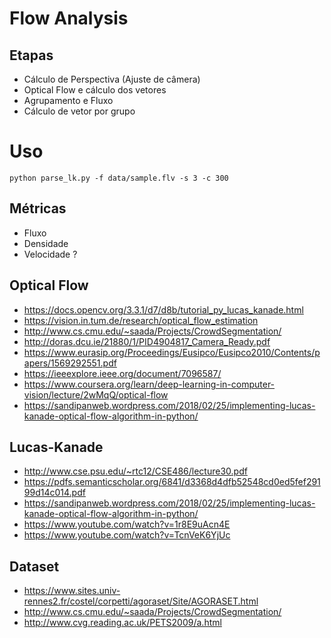 # Flow Analysis

## Etapas

* Cálculo de Perspectiva (Ajuste de câmera)
* Optical Flow e cálculo dos vetores
* Agrupamento e Fluxo
* Cálculo de vetor por grupo 

# Uso

```
python parse_lk.py -f data/sample.flv -s 3 -c 300
```

## Métricas

* Fluxo
* Densidade
* Velocidade ?


## Optical Flow 

* https://docs.opencv.org/3.3.1/d7/d8b/tutorial_py_lucas_kanade.html
* https://vision.in.tum.de/research/optical_flow_estimation
* http://www.cs.cmu.edu/~saada/Projects/CrowdSegmentation/
* http://doras.dcu.ie/21880/1/PID4904817_Camera_Ready.pdf
* https://www.eurasip.org/Proceedings/Eusipco/Eusipco2010/Contents/papers/1569292551.pdf
* https://ieeexplore.ieee.org/document/7096587/
* https://www.coursera.org/learn/deep-learning-in-computer-vision/lecture/2wMqQ/optical-flow
* https://sandipanweb.wordpress.com/2018/02/25/implementing-lucas-kanade-optical-flow-algorithm-in-python/

## Lucas-Kanade

* http://www.cse.psu.edu/~rtc12/CSE486/lecture30.pdf
* https://pdfs.semanticscholar.org/6841/d3368d4dfb52548cd0ed5fef29199d14c014.pdf
* https://sandipanweb.wordpress.com/2018/02/25/implementing-lucas-kanade-optical-flow-algorithm-in-python/
* https://www.youtube.com/watch?v=1r8E9uAcn4E
* https://www.youtube.com/watch?v=TcnVeK6YjUc


## Dataset

* https://www.sites.univ-rennes2.fr/costel/corpetti/agoraset/Site/AGORASET.html
* http://www.cs.cmu.edu/~saada/Projects/CrowdSegmentation/
* http://www.cvg.reading.ac.uk/PETS2009/a.html